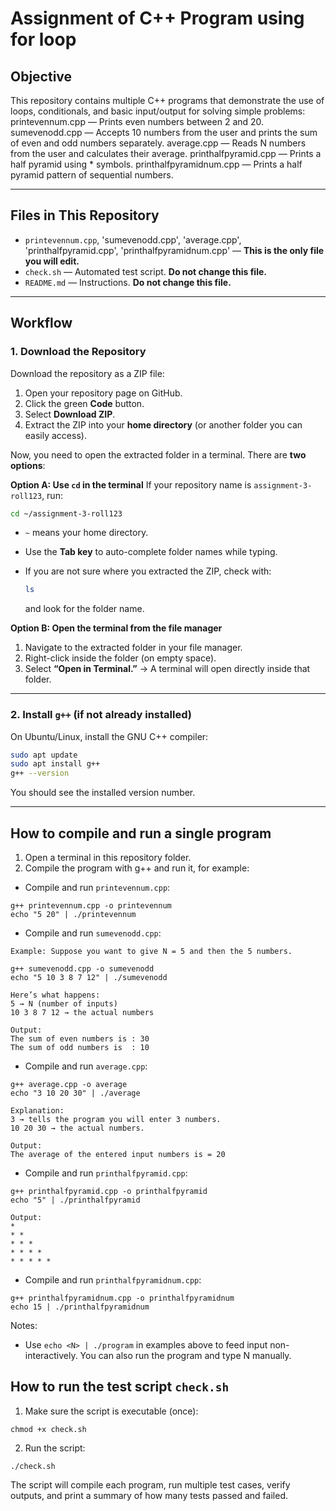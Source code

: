 # Assignment of C++ Program using for loop 

## Objective

This repository contains multiple C++ programs that demonstrate the use of loops, conditionals, and basic input/output for solving simple problems:
printevennum.cpp — Prints even numbers between 2 and 20.
sumevenodd.cpp — Accepts 10 numbers from the user and prints the sum of even and odd numbers separately.
average.cpp — Reads N numbers from the user and calculates their average.
printhalfpyramid.cpp — Prints a half pyramid using * symbols.
printhalfpyramidnum.cpp — Prints a half pyramid pattern of sequential numbers.

---

## Files in This Repository

* `printevennum.cpp`, 'sumevenodd.cpp', 'average.cpp', 'printhalfpyramid.cpp', 'printhalfpyramidnum.cpp' — **This is the only file you will edit.**
* `check.sh` — Automated test script. **Do not change this file.**
* `README.md` — Instructions. **Do not change this file.**

---

## Workflow

### 1. Download the Repository

Download the repository as a ZIP file:

1. Open your repository page on GitHub.
2. Click the green **Code** button.
3. Select **Download ZIP**.
4. Extract the ZIP into your **home directory** (or another folder you can easily access).

Now, you need to open the extracted folder in a terminal.
There are **two options**:

**Option A: Use `cd` in the terminal**
If your repository name is `assignment-3-roll123`, run:

```bash
cd ~/assignment-3-roll123
```

* `~` means your home directory.
* Use the **Tab key** to auto-complete folder names while typing.
* If you are not sure where you extracted the ZIP, check with:

  ```bash
  ls
  ```

  and look for the folder name.

**Option B: Open the terminal from the file manager**

1. Navigate to the extracted folder in your file manager.
2. Right-click inside the folder (on empty space).
3. Select **“Open in Terminal.”**
   → A terminal will open directly inside that folder.

---

### 2. Install `g++` (if not already installed)

On Ubuntu/Linux, install the GNU C++ compiler:

```bash
sudo apt update
sudo apt install g++
g++ --version
```

You should see the installed version number.

---

## How to compile and run a single program

1. Open a terminal in this repository folder.
2. Compile the program with g++ and run it, for example:

- Compile and run `printevennum.cpp`:
```
g++ printevennum.cpp -o printevennum
echo "5 20" | ./printevennum
```

- Compile and run `sumevenodd.cpp`:
```
Example: Suppose you want to give N = 5 and then the 5 numbers.

g++ sumevenodd.cpp -o sumevenodd
echo "5 10 3 8 7 12" | ./sumevenodd

Here’s what happens:
5 → N (number of inputs)
10 3 8 7 12 → the actual numbers

Output:
The sum of even numbers is : 30
The sum of odd numbers is  : 10

```

- Compile and run `average.cpp`:
```
g++ average.cpp -o average
echo "3 10 20 30" | ./average

Explanation:
3 → tells the program you will enter 3 numbers.
10 20 30 → the actual numbers.

Output:
The average of the entered input numbers is = 20
```

- Compile and run `printhalfpyramid.cpp`:
```
g++ printhalfpyramid.cpp -o printhalfpyramid
echo "5" | ./printhalfpyramid

Output:
* 
* * 
* * * 
* * * * 
* * * * * 

```

- Compile and run `printhalfpyramidnum.cpp`:
```
g++ printhalfpyramidnum.cpp -o printhalfpyramidnum
echo 15 | ./printhalfpyramidnum
```



Notes:
- Use `echo <N> | ./program` in examples above to feed input non-interactively. You can also run the program and type N manually.

## How to run the test script `check.sh`

1. Make sure the script is executable (once):
```
chmod +x check.sh
```
2. Run the script:
```
./check.sh
```

The script will compile each program, run multiple test cases, verify outputs, and print a summary of how many tests passed and failed.
